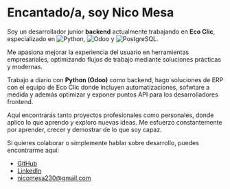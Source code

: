 # Encantado/a, soy Nico Mesa

Soy un desarrollador junior **backend** actualmente trabajando en **Eco Clic**, especializado en ![Python](https://img.shields.io/badge/-Python-3776AB?style=flat&logo=python&logoColor=white), ![Odoo](https://img.shields.io/badge/-Odoo-714B67?style=flat&logo=odoo&logoColor=white) y ![PostgreSQL](https://img.shields.io/badge/-PostgreSQL-336791?style=flat&logo=postgresql&logoColor=white).

Me apasiona mejorar la experiencia del usuario en herramientas empresariales, optimizando flujos de trabajo mediante soluciones prácticas y modernas.

Trabajo a diario con **Python (Odoo)** como backend, hago soluciones de ERP con el equipo de Eco Clic donde incluyen automatizaciones, sofwtare a medida y además optimizar y exponer puntos API para los desarrolladores frontend.

Aquí encontrarás tanto proyectos profesionales como personales, donde aplico lo que aprendo y exploro nuevas ideas. Me esfuerzo constantemente por aprender, crecer y demostrar de lo que soy capaz.

Si quieres colaborar o simplemente hablar sobre desarrollo, puedes encontrarme aquí:

- [GitHub](https://github.com/nicomesa230)
- [LinkedIn](https://linkedin.com/in/nicolas-mesa-munoz)
- nicomesa230@gmail.com

